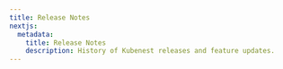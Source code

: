 ```yaml
---
title: Release Notes
nextjs:
  metadata:
    title: Release Notes
    description: History of Kubenest releases and feature updates.
---
```

